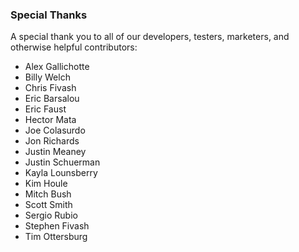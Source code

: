 ### Special Thanks
A special thank you to all of our developers, testers, marketers, and otherwise helpful contributors:
 - Alex Gallichotte
 - Billy Welch
 - Chris Fivash
 - Eric Barsalou
 - Eric Faust
 - Hector Mata
 - Joe Colasurdo
 - Jon Richards
 - Justin Meaney
 - Justin Schuerman
 - Kayla Lounsberry
 - Kim Houle
 - Mitch Bush
 - Scott Smith
 - Sergio Rubio
 - Stephen Fivash
 - Tim Ottersburg
